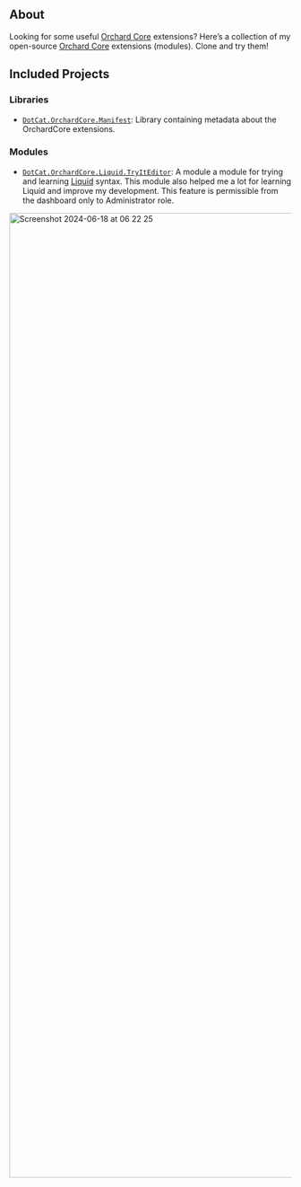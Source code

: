 ## About
Looking for some useful [Orchard Core](https://orchardcore.net/) extensions? Here’s a collection of my open-source [Orchard Core](https://orchardcore.net/) extensions (modules). Clone and try them!

## Included Projects

### Libraries

- [`DotCat.OrchardCore.Manifest`](https://github.com/DotCat1985/OrchardCore-Extensions/tree/main/src/OrchardCore.Libs/DotCat.OrchardCore.Manifest): Library containing metadata about the OrchardCore extensions.

### Modules

- [`DotCat.OrchardCore.Liquid.TryItEditor`](https://github.com/DotCat1985/OrchardCore-Extensions/tree/main/src/OrchardCore.Modules/DotCat.OrchardCore.Liquid.TryItEditor): A module a module for trying and learning [Liquid](https://docs.orchardcore.net/en/latest/reference/modules/Liquid/) syntax. This module also helped me a lot for learning Liquid and improve my development. This feature is permissible from the dashboard only to Administrator role.

<img width="1719" alt="Screenshot 2024-06-18 at 06 22 25" src="https://github.com/OrchardCMS/OrchardCore/assets/61869142/5aa7b8c1-a97a-4fe1-9152-db606fc167bf">
